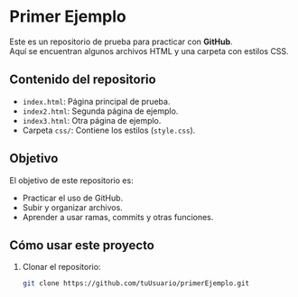 # Primer Ejemplo

Este es un repositorio de prueba para practicar con **GitHub**.  
Aquí se encuentran algunos archivos HTML y una carpeta con estilos CSS.

## Contenido del repositorio
- `index.html`: Página principal de prueba.
- `index2.html`: Segunda página de ejemplo.
- `index3.html`: Otra página de ejemplo.
- Carpeta `css/`: Contiene los estilos (`style.css`).

## Objetivo
El objetivo de este repositorio es:
- Practicar el uso de GitHub.
- Subir y organizar archivos.
- Aprender a usar ramas, commits y otras funciones.

## Cómo usar este proyecto
1. Clonar el repositorio:
   ```bash
   git clone https://github.com/tuUsuario/primerEjemplo.git
